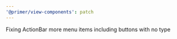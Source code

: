 ```yaml
---
'@primer/view-components': patch
---
```


Fixing ActionBar more menu items including buttons with no type

<!-- Changed components: _none_ -->
